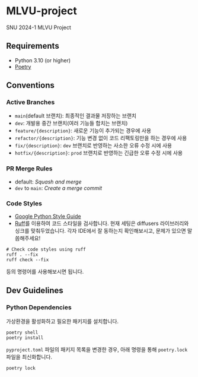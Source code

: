 # MLVU-project
SNU 2024-1 MLVU Project

## Requirements
- Python 3.10 (or higher)
- [Poetry](https://python-poetry.org/)

## Conventions

### Active Branches
- `main`(default 브랜치): 최종적인 결과물 저장하는 브랜치
- `dev`: 개발용 중간 브랜치(여러 기능들 합치는 브랜치)
- `feature/{description}`: 새로운 기능이 추가되는 경우에 사용
- `refactor/{description}`: 기능 변경 없이 코드 리팩토링만을 하는 경우에 사용
- `fix/{description}`: `dev` 브랜치로 반영하는 사소한 오류 수정 시에 사용
- `hotfix/{description}`: `prod` 브랜치로 반영하는 긴급한 오류 수정 시에 사용

### PR Merge Rules
  - default: *Squash and merge*
  - `dev` to `main`: *Create a merge commit*

### Code Styles
- [Google Python Style Guide](https://google.github.io/styleguide/pyguide.html)
- [Ruff](https://docs.astral.sh/ruff/)를 이용하여 코드 스타일을 검사합니다. 현재 세팅은 diffusers 라이브러리와 싱크를 맞춰두었습니다. 각자 IDE에서 잘 동하는지 확인해보시고, 문제가 있으면 말씀해주세요!

```shell
# Check code styles using ruff
ruff . --fix
ruff check --fix
```
등의 명령어를 사용해보시면 됩니다.

## Dev Guidelines

### Python Dependencies
가상환경을 활성화하고 필요한 패키지를 설치합니다.
```shell
poetry shell
poetry install
```
`pyproject.toml` 파일의 패키지 목록을 변경한 경우, 아래 명령을 통해 `poetry.lock` 파일을 최신화합니다.
```shell
poetry lock
```
